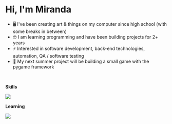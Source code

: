 # Hi, I'm Miranda

- 🖥️ I've been creating art & things on my computer since high school (with some breaks in between)
- 🤓 I am learning programming and have been building projects for 2+ years
- ⚡ Interested in software development, back-end technologies, automation, QA / software testing
- 🐍 My next summer project will be building a small game with the pygame framework

<br> 

**Skills**

<img src="https://skillicons.dev/icons?i=py,git" />

<br> 

**Learning**

<img src="https://skillicons.dev/icons?i=ts,js,java,postgres,docker,githubactions,fastapi,react,nodejs,spring,html,css" />
